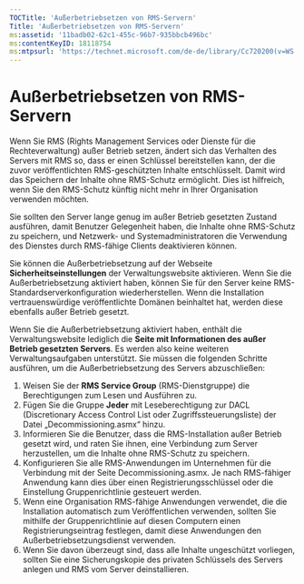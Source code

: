 ```yaml
---
TOCTitle: 'Außerbetriebsetzen von RMS-Servern'
Title: 'Außerbetriebsetzen von RMS-Servern'
ms:assetid: '11badb02-62c1-455c-96b7-935bbcb496bc'
ms:contentKeyID: 18118754
ms:mtpsurl: 'https://technet.microsoft.com/de-de/library/Cc720200(v=WS.10)'
---
```


Außerbetriebsetzen von RMS-Servern
==================================

Wenn Sie RMS (Rights Management Services oder Dienste für die Rechteverwaltung) außer Betrieb setzen, ändert sich das Verhalten des Servers mit RMS so, dass er einen Schlüssel bereitstellen kann, der die zuvor veröffentlichten RMS-geschützten Inhalte entschlüsselt. Damit wird das Speichern der Inhalte ohne RMS-Schutz ermöglicht. Dies ist hilfreich, wenn Sie den RMS-Schutz künftig nicht mehr in Ihrer Organisation verwenden möchten.

Sie sollten den Server lange genug im außer Betrieb gesetzten Zustand ausführen, damit Benutzer Gelegenheit haben, die Inhalte ohne RMS-Schutz zu speichern, und Netzwerk- und Systemadministratoren die Verwendung des Dienstes durch RMS-fähige Clients deaktivieren können.

Sie können die Außerbetriebsetzung auf der Webseite **Sicherheitseinstellungen** der Verwaltungswebsite aktivieren. Wenn Sie die Außerbetriebsetzung aktiviert haben, können Sie für den Server keine RMS- Standardserverkonfiguration wiederherstellen. Wenn die Installation vertrauenswürdige veröffentlichte Domänen beinhaltet hat, werden diese ebenfalls außer Betrieb gesetzt.

Wenn Sie die Außerbetriebsetzung aktiviert haben, enthält die Verwaltungswebsite lediglich die **Seite mit Informationen des außer Betrieb gesetzten Servers**. Es werden also keine weiteren Verwaltungsaufgaben unterstützt. Sie müssen die folgenden Schritte ausführen, um die Außerbetriebsetzung des Servers abzuschließen:

1.  Weisen Sie der **RMS Service Group** (RMS-Dienstgruppe) die Berechtigungen zum Lesen und Ausführen zu.
2.  Fügen Sie die Gruppe **Jeder** mit Leseberechtigung zur DACL (Discretionary Access Control List oder Zugriffssteuerungsliste) der Datei „Decommissioning.asmx“ hinzu.
3.  Informieren Sie die Benutzer, dass die RMS-Installation außer Betrieb gesetzt wird, und raten Sie ihnen, eine Verbindung zum Server herzustellen, um die Inhalte ohne RMS-Schutz zu speichern.
4.  Konfigurieren Sie alle RMS-Anwendungen im Unternehmen für die Verbindung mit der Seite Decommissioning.asmx. Je nach RMS-fähiger Anwendung kann dies über einen Registrierungsschlüssel oder die Einstellung Gruppenrichtlinie gesteuert werden.
5.  Wenn eine Organisation RMS-fähige Anwendungen verwendet, die die Installation automatisch zum Veröffentlichen verwenden, sollten Sie mithilfe der Gruppenrichtlinie auf diesen Computern einen Registrierungseintrag festlegen, damit diese Anwendungen den Außerbetriebsetzungsdienst verwenden.
6.  Wenn Sie davon überzeugt sind, dass alle Inhalte ungeschützt vorliegen, sollten Sie eine Sicherungskopie des privaten Schlüssels des Servers anlegen und RMS vom Server deinstallieren.
